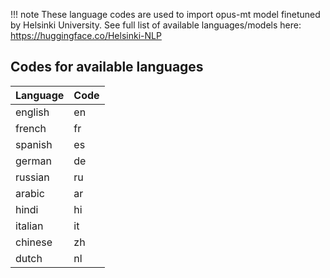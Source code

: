 !!! note
    These language codes are used to import opus-mt model finetuned by Helsinki University.
    See full list of available languages/models here: https://huggingface.co/Helsinki-NLP

## Codes for available languages

|Language|Code|
|:----|:----|
|english|en|
|french|fr|
|spanish|es|
|german|de|
|russian|ru|
|arabic|ar|
|hindi|hi|
|italian|it|
|chinese|zh|
|dutch|nl|
```